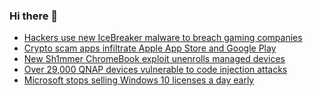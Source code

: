 ### Hi there 👋

<!--START_SECTION:feed-->
* [Hackers use new IceBreaker malware to breach gaming companies](https://www.bleepingcomputer.com/news/security/hackers-use-new-icebreaker-malware-to-breach-gaming-companies/)
* [Crypto scam apps infiltrate Apple App Store and Google Play](https://www.bleepingcomputer.com/news/security/crypto-scam-apps-infiltrate-apple-app-store-and-google-play/)
* [New Sh1mmer ChromeBook exploit unenrolls managed devices](https://www.bleepingcomputer.com/news/security/new-sh1mmer-chromebook-exploit-unenrolls-managed-devices/)
* [Over 29,000 QNAP devices vulnerable to code injection attacks](https://www.bleepingcomputer.com/news/security/over-29-000-qnap-devices-vulnerable-to-code-injection-attacks/)
* [Microsoft stops selling Windows 10 licenses a day early](https://www.bleepingcomputer.com/news/microsoft/microsoft-stops-selling-windows-10-licenses-a-day-early/)
<!--END_SECTION:feed-->

<!--
**frankenk/frankenk** is a ✨ _special_ ✨ repository because its `README.md` (this file) appears on your GitHub profile.

Here are some ideas to get you started:

- 🔭 I’m currently working on ...
- 🌱 I’m currently learning ...
- 👯 I’m looking to collaborate on ...
- 🤔 I’m looking for help with ...
- 💬 Ask me about ...
- 📫 How to reach me: ...
- 😄 Pronouns: ...
- ⚡ Fun fact: ...
-->



